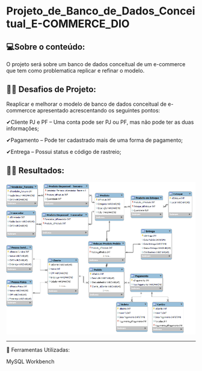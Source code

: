 Projeto_de_Banco_de_Dados_Conceitual_E-COMMERCE_DIO
========================================

💻Sobre o conteúdo:
------------------
O projeto será sobre um banco de dados conceitual de um e-commerce que tem como problematica replicar e refinar o modelo.

👩‍🔧 Desafios de Projeto:
--------------------------


Reaplicar e melhorar o modelo de banco de dados conceitual de e-commercce apresentado acrescentando os seguintes pontos:

✔Cliente PJ e PF – Uma conta pode ser PJ ou PF, mas não pode ter as duas informações;

✔Pagamento – Pode ter cadastrado mais de uma forma de pagamento;

✔Entrega – Possui status e código de rastreio;



## 👩‍💻 Resultados:

![imagem](https://github.com/DeboraSouza277/Projeto_Banco_de_Dados_E-Commerce_DIO/blob/main/Banco_Dados_Conceitual_E-commerce.png)





-------------------------
🧰 Ferramentas Utilizadas:

MySQL Workbench



